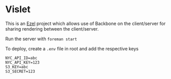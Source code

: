 # Vislet

This is an [Ezel](https://github.com/artsy/ezel) project which allows
use of Backbone on the client/server for sharing rendering between the
client/server.

Run the server with `foreman start`

To deploy, create a `.env` file in root and add the respective keys
```
NYC_API_ID=abc
NYC_API_KEY=123
S3_KEY=abc
S3_SECRET=123
```
